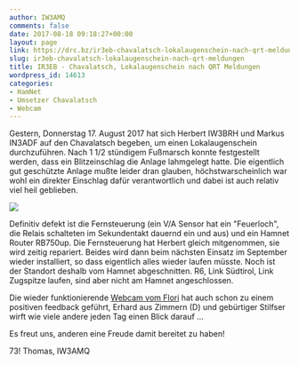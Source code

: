 ```yaml
---
author: IW3AMQ
comments: false
date: 2017-08-18 09:18:27+00:00
layout: page
link: https://drc.bz/ir3eb-chavalatsch-lokalaugenschein-nach-qrt-meldungen/
slug: ir3eb-chavalatsch-lokalaugenschein-nach-qrt-meldungen
title: IR3EB - Chavalatsch, Lokalaugenschein nach QRT Meldungen
wordpress_id: 14613
categories:
- HamNet
- Umsetzer Chavalatsch
- Webcam
---
```


Gestern, Donnerstag 17. August 2017 hat sich Herbert IW3BRH und Markus IN3ADF auf den Chavalatsch begeben, um einen Lokalaugenschein durchzuführen. Nach 1 1/2 stündigem Fußmarsch konnte festgestellt werden, dass ein Blitzeinschlag die Anlage lahmgelegt hatte. Die eigentlich gut geschützte Anlage mußte leider dran glauben, höchstwarscheinlich war wohl ein direkter Einschlag dafür verantwortlich und dabei ist auch relativ viel heil geblieben.

![](https://drc.bz/wp-content/uploads/2017/08/IMG_20170817_124401-1-1024x652.jpg)

Definitiv defekt ist die Fernsteuerung (ein V/A Sensor hat ein "Feuerloch", die Relais schalteten im Sekundentakt dauernd ein und aus) und ein Hamnet Router RB750up. Die Fernsteuerung hat Herbert gleich mitgenommen, sie wird zeitig repariert. Beides wird dann beim nächsten Einsatz im September wieder installiert, so dass eigentlich alles wieder laufen müsste. Noch ist der Standort deshalb vom Hamnet abgeschnitten. R6, Link Südtirol, Link Zugspitze laufen, sind aber nicht am Hamnet angeschlossen.

Die wieder funktionierende [Webcam vom Flori](http://www.foto-webcam.eu/webcam/chavalatsch/) hat auch schon zu einem positiven feedback geführt, Erhard aus Zimmern (D) und gebürtiger Stilfser wirft wie viele andere jeden Tag einen Blick darauf ...

Es freut uns, anderen eine Freude damit bereitet zu haben!

73! Thomas, IW3AMQ
